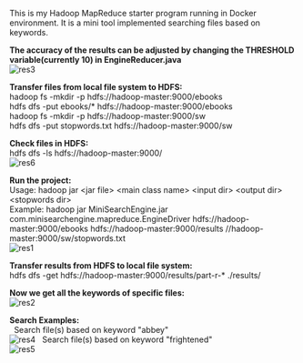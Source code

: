 This is my Hadoop MapReduce starter program running in Docker environment. It is a mini tool implemented searching files based on keywords.<br/> 

**The accuracy of the results can be adjusted by changing the THRESHOLD variable(currently 10) in EngineReducer.java**<br/>
![res3](https://cloud.githubusercontent.com/assets/22739177/21577060/a0df58c8-cf01-11e6-99cb-aa3406ee2085.PNG)

**Transfer files from local file system to HDFS:**<br/>
hadoop fs -mkdir -p hdfs://hadoop-master:9000/ebooks<br/>
hdfs dfs -put ebooks/* hdfs://hadoop-master:9000/ebooks<br/>
hadoop fs -mkdir -p hdfs://hadoop-master:9000/sw<br/>
hdfs dfs -put stopwords.txt hdfs://hadoop-master:9000/sw<br/>

**Check files in HDFS:**<br/>
hdfs dfs -ls hdfs://hadoop-master:9000/<br/>
![res6](https://cloud.githubusercontent.com/assets/22739177/21577062/a0e17270-cf01-11e6-8f47-68db9c5dbfb7.PNG)

**Run the project:**<br/>
Usage: hadoop jar \<jar file> \<main class name> \<input dir> \<output dir> \<stopwords dir><br/>
Example: hadoop jar MiniSearchEngine.jar com.minisearchengine.mapreduce.EngineDriver hdfs://hadoop-master:9000/ebooks hdfs://hadoop-master:9000/results //hadoop-master:9000/sw/stopwords.txt<br/>
![res1](https://cloud.githubusercontent.com/assets/22739177/21577059/a0df450e-cf01-11e6-9c76-0ddb97cb1aeb.PNG)

**Transfer results from HDFS to local file system:**<br/>
hdfs dfs -get hdfs://hadoop-master:9000/results/part-r-* ./results/<br/>

**Now we get all the keywords of specific files:**<br/>
![res2](https://cloud.githubusercontent.com/assets/22739177/21577057/a0df427a-cf01-11e6-837c-9f0949beb4b3.PNG)

**Search Examples:**<br/>
&nbsp;&nbsp;Search file(s) based on keyword "abbey"<br/>
![res4](https://cloud.githubusercontent.com/assets/22739177/21577058/a0df5e5e-cf01-11e6-9fdb-76cb610c7b3c.PNG)
&nbsp;&nbsp;Search file(s) based on keyword "frightened"<br/>
![res5](https://cloud.githubusercontent.com/assets/22739177/21577061/a0dfb99e-cf01-11e6-9110-a57ed8c16849.PNG)
